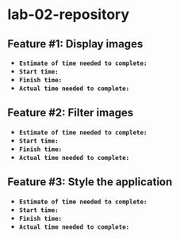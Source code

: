 # lab-02-repository


## Feature #1: Display images 

- **`Estimate of time needed to complete:`**
- **`Start time:`**
- **`Finish time:`**
- **`Actual time needed to complete:`**


## Feature #2: Filter images

- **`Estimate of time needed to complete:`**
- **`Start time:`**
- **`Finish time:`**
- **`Actual time needed to complete:`**


## Feature #3: Style the application

- **`Estimate of time needed to complete:`**
- **`Start time:`**
- **`Finish time:`**
- **`Actual time needed to complete:`**